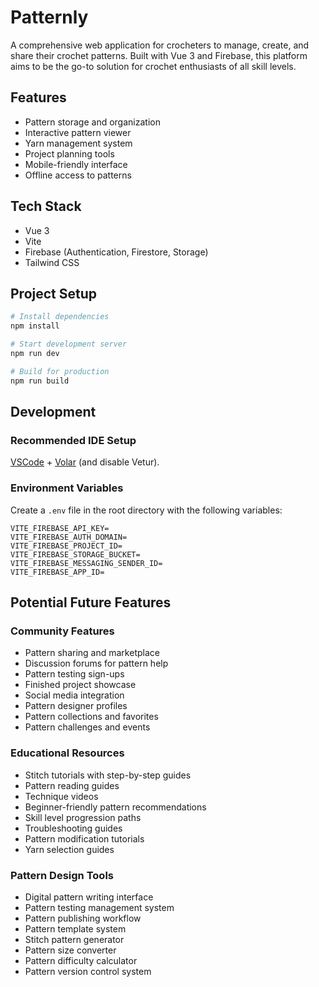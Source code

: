 # Patternly

A comprehensive web application for crocheters to manage, create, and share their crochet patterns. Built with Vue 3 and Firebase, this platform aims to be the go-to solution for crochet enthusiasts of all skill levels.

## Features

- Pattern storage and organization
- Interactive pattern viewer
- Yarn management system
- Project planning tools
- Mobile-friendly interface
- Offline access to patterns

## Tech Stack

- Vue 3
- Vite
- Firebase (Authentication, Firestore, Storage)
- Tailwind CSS

## Project Setup

```sh
# Install dependencies
npm install

# Start development server
npm run dev

# Build for production
npm run build
```

## Development

### Recommended IDE Setup

[VSCode](https://code.visualstudio.com/) + [Volar](https://marketplace.visualstudio.com/items?itemName=Vue.volar) (and disable Vetur).

### Environment Variables

Create a `.env` file in the root directory with the following variables:
```
VITE_FIREBASE_API_KEY=
VITE_FIREBASE_AUTH_DOMAIN=
VITE_FIREBASE_PROJECT_ID=
VITE_FIREBASE_STORAGE_BUCKET=
VITE_FIREBASE_MESSAGING_SENDER_ID=
VITE_FIREBASE_APP_ID=
```

## Potential Future Features

### Community Features
- Pattern sharing and marketplace
- Discussion forums for pattern help
- Pattern testing sign-ups
- Finished project showcase
- Social media integration
- Pattern designer profiles
- Pattern collections and favorites
- Pattern challenges and events

### Educational Resources
- Stitch tutorials with step-by-step guides
- Pattern reading guides
- Technique videos
- Beginner-friendly pattern recommendations
- Skill level progression paths
- Troubleshooting guides
- Pattern modification tutorials
- Yarn selection guides

### Pattern Design Tools
- Digital pattern writing interface
- Pattern testing management system
- Pattern publishing workflow
- Pattern template system
- Stitch pattern generator
- Pattern size converter
- Pattern difficulty calculator
- Pattern version control system
